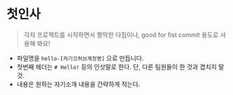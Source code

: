 # 첫인사

> 각자 프로젝트를 시작하면서 짤막한 다짐이나, good for fist commit 용도로 사용해 봐요!

- 파일명을 `hello-[자기깃허브계정명]` 으로 만듭니다.
- 첫번째 헤더는 `# Hello!` 등의 인삿말로 한다. 단, 다른 팀원들이 한 것과 겹치지 말것.
- 내용은 원하는 자기소개 내용을 간략하게 적는다.
